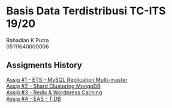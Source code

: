 # Basis Data Terdistribusi TC-ITS 19/20
Rahadian K Putra  
05111640000006  

## Assigments History  
[Assig #1 - ETS - MySQL Replication Multi-master](https://github.com/rahadiankp/bdt19/tree/master/ets)  
[Assig #2 - Shard Clustering MongoDB](https://github.com/rahadiankp/bdt19/tree/master/mongo-sharding)  
[Assig #3 - Redis & Wordpress Caching](https://github.com/rahadiankp/bdt19/tree/master/wordpress-redis)  
[Assig #4 - EAS - TiDB](https://github.com/rahadiankp/bdt19/tree/master/eas)
